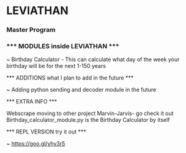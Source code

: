 # LEVIATHAN
### Master Program 


### *** MODULES inside LEVIATHAN ***


~ Birthday Calculator - This can calculate what day of the week your birthday will be for the next 1-150 years


*** ADDITIONS what I plan to add in the future ***


~ Adding python sending and decoder module in the future


*** EXTRA INFO ***


Webscrape moving to other project Marvin-Jarvis- go check it out
Birthday_calculator_module.py is the Birthday Calculator by itself


*** REPL VERSION try it out ***


~ https://goo.gl/yhy3r5
